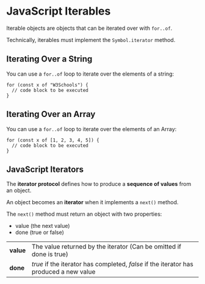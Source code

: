 # JavaScript Iterables

Iterable objects are objects that can be iterated over with `for..of`.

Technically, iterables must implement the `Symbol.iterator` method.

## Iterating Over a String

You can use a `for..of` loop to iterate over the elements of a string:

```
for (const x of "W3Schools") {
  // code block to be executed
}
```

## Iterating Over an Array

You can use a `for..of` loop to iterate over the elements of an Array:

```
for (const x of [1, 2, 3, 4, 5]) {
  // code block to be executed
}
```

## JavaScript Iterators

The **iterator protocol** defines how to produce a **sequence of values** from an object.

An object becomes an **iterator** when it implements a `next()` method.

The `next()` method must return an object with two properties:

* value (the next value)
* done (true or false)

|           |                                                                                        |
| --------- | -------------------------------------------------------------------------------------- |
| **value** | The value returned by the iterator (Can be omitted if done is true)                    |
| **done**  | *true* if the iterator has completed, *false* if the iterator has produced a new value |
